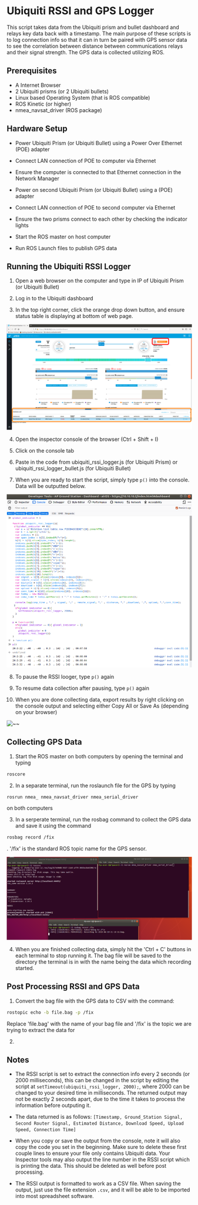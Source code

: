 # Ubiquiti RSSI and GPS Logger
This script takes data from the Ubiquiti prism and bullet dashboard and relays key data back with a timestamp. The main purpose of these scripts is to log connection info so that it can in turn be paired with GPS sensor data to see the correlation between distance between communications relays and their signal strength. The GPS data is collected utilizing ROS.

## Prerequisites
- A Internet Browser
- 2 Ubiquiti prisms (or 2 Ubiquiti bullets)
- Linux based Operating System (that is ROS compatible)
- ROS Kinetic (or higher)
- nmea_navsat_driver (ROS package)

## Hardware Setup

- Power Ubiquiti Prism (or Ubiquiti Bullet) using a Power Over Ethernet (POE) adapter
- Connect LAN connection of POE to computer via Ethernet
- Ensure the computer is connected to that Ethernet connection in the Network Manager
- Power on second Ubiquiti Prism (or Ubiquiti Bullet) using a (POE) adapter
- Connect LAN connection of POE to second computer via Ethernet
- Ensure the two prisms connect to each other by checking the indicator lights


- Start the ROS master on host computer
- Run ROS Launch files to publish GPS data

## Running the Ubiquiti RSSI Logger

1) Open a web browser on the computer and type in IP of Ubiquiti Prism (or Ubiquiti Bullet)

2) Log in to the Ubiquiti dashboard

3) In the top right corner, click the orange drop down button, and ensure status table is displaying at bottom of web page.

![~~](Images/ubuity_dashboard_annotated.png)

4) Open the inspector console of the browser (Ctrl + Shift + I)

5) Click on the console tab

6) Paste in the code from ubiquiti_rssi_logger.js (for Ubiquiti Prism) or ubiquiti_rssi_logger_bullet.js (for Ubiquiti Bullet)

7) When you are ready to start the script, simply type `p()` into the console. Data will be outputted below.

![~~](Images/inspector_tools_data.png)

8) To pause the RSSI looger, type `p()` again

9) To resume data collection after pausing, type `p()` again

10) When you are done collecting data, export results by right clicking on the console output and selecting either Copy All or Save As (depending on your browser)

![~~](Images/Ubiquiti_console_output.png)



## Collecting GPS Data

1) Start the ROS master on both computers by opening the terminal and typing
```bash
roscore
```

2) In a separate terminal, run the roslaunch file for the GPS by typing
```bash
rosrun nmea_ nmea_navsat_driver nmea_serial_driver
```
 on both computers

3) In a serperate terminal, run the rosbag command to collect the GPS data and save it using the command
```bash
rosbag record /fix
```
. '/fix' is the standard ROS topic name for the GPS sensor.

![~~](Images/ros_gps_data_collection.png)

4) When you are finished collecting data, simply hit the 'Ctrl + C' buttons in each terminal to stop running it. The bag file will be saved to the directory the terminal is in with the name being the data which recording started.


## Post Processing RSSI and GPS Data

1) Convert the bag file with the GPS data to CSV with the command:
```bash
rostopic echo -b file.bag -p /fix
```
Replace 'file.bag' with the name of your bag file and '/fix' is the topic we are trying to extract the data for

2)

## Notes

- The RSSI script is set to extract the connection info every 2 seconds (or 2000 milliseconds), this can be changed in the script by editing the script at `setTimeout(ubiquiti_rssi_logger, 2000);`, where 2000 can be changed to your desired time in milliseconds. The returned output may not be exactly 2 seconds apart, due to the time it takes to process the information before outputing it.


- The data returned is as follows: `[Timestamp, Ground_Station Signal, Second Router Signal, Estimated Distance, Download Speed, Upload Speed, Connection Time]`

- When you copy or save the output from the console, note it will also copy the code you set in the beginning. Make sure to delete these first couple lines to ensure your file only contains Ubiquiti data. Your Inspector tools may also output the line number in the RSSI script which is printing the data. This should be deleted as well before post processing.

- The RSSI output is formatted to work as a CSV file. When saving the output, just use the file extension `.csv`, and it will be able to be imported into most spreadsheet software.
